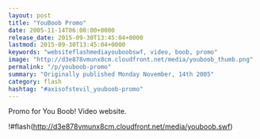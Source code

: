 ```yaml
---
layout: post
title: "YouBoob Promo"
date: 2005-11-14T06:00:00+0000
release_date: 2015-09-30T13:45:04+0000
lastmod: 2015-09-30T13:45:04+0000
keywords: "websiteflashmediayouboobswf, video, boob, promo"
image: "http://d3e878vmunx8cm.cloudfront.net/media/youboob_thumb.png"
permalink: "/p/youboob-promo"
summary: "Originally published Monday November, 14th 2005"
category: flash
hashtag: "#axisofstevil_youboob-promo"
---
```


Promo for You Boob! Video website.

!#flash(http://d3e878vmunx8cm.cloudfront.net/media/youboob.swf)
